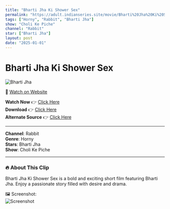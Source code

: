 ```yaml
---
title: "Bharti Jha Ki Shower Sex"
permalink: "https://adult.indianseries.site/movie/Bharti%20Jha%20Ki%20Shower%20Sex"
tags: ["Horny", "Rabbit", "Bharti Jha"]
show: "Choli Ke Piche"
channel: "Rabbit"
star: ["Bharti Jha"]
layout: post
date: "2025-01-01"
---
```


# Bharti Jha Ki Shower Sex

![Bharti Jha](https://shorts.desisins.com/wp-content/uploads/2024/05/Bharti-Jha-Ki-Shower-Sex-Choli-Ke-Piche-Rabbit-DesiSins.com_.jpg)

🔗 [Watch on Website](https://adult.indianseries.site/movie/Bharti%20Jha%20Ki%20Shower%20Sex)

**Watch Now** 👉 [Click Here](https://adult.indianseries.site/movie/Bharti%20Jha%20Ki%20Shower%20Sex)  
**Download** 👉 [Click Here](https://adult.indianseries.site/movie/Bharti%20Jha%20Ki%20Shower%20Sex)  
**Alternate Source** 👉 [Click Here](https://adult.indianseries.site/movie/Bharti%20Jha%20Ki%20Shower%20Sex)

---

**Channel**: Rabbit  
**Genre**: Horny  
**Stars**: Bharti Jha  
**Show**: Choli Ke Piche

---

### 🔥 About This Clip

Bharti Jha Ki Shower Sex is a bold and exciting short film featuring Bharti Jha. Enjoy a passionate story filled with desire and drama.
 
🖼️ Screenshot:  
![Screenshot](https://shorts.desisins.com/wp-content/uploads/2024/05/Bharti-Jha-Ki-Shower-Sex-Choli-Ke-Piche-Rabbit-DesiSins.com_.jpg)
